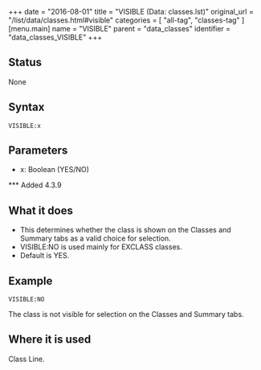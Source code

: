 +++
date = "2016-08-01"
title = "VISIBLE (Data: classes.lst)"
original_url = "/list/data/classes.html#visible"
categories = [ "all-tag", "classes-tag" ]
[menu.main]
    name = "VISIBLE"
    parent = "data_classes"
    identifier = "data_classes_VISIBLE"
+++

## Status

None

## Syntax

`VISIBLE:x`

## Parameters

-   x: Boolean (YES/NO)



<span id="visible"></span> \*\*\* Added 4.3.9

What it does
------------

-   This determines whether the class is shown on the Classes and
    Summary tabs as a valid choice for selection.
-   VISIBLE:NO is used mainly for EXCLASS classes.
-   Default is YES.

Example
-------

`VISIBLE:NO`

The class is not visible for selection on the Classes and Summary tabs.

Where it is used
----------------

Class Line.

